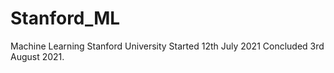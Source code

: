 # Stanford_ML
Machine Learning 
Stanford University
Started 12th July 2021
Concluded 3rd August 2021.
